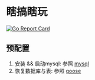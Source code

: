 # 瞎搞瞎玩

[![Go Report Card](https://goreportcard.com/badge/github.com/xgxw/xgxw-go)](https://goreportcard.com/report/github.com/xgxw/xgxw-go)

## 预配置
1. 安装 && 启动mysql: 参照 [mysql](/script/mysql.sh)
2. 恢复数据库与表: 参照 [goose](/script/goose.sh)
